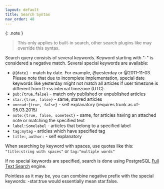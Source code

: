 ```yaml
---
layout: default
title: Search Syntax
nav_order: 48
---
```


{: .note }
> This only applies to built-in search, other search plugins like may override this syntax.

Search query consists of several keywords. Keyword starting with "-" is considered a negative match. Several special keywords are available:

* ``@{date}`` - match by date. For example, @yesterday or @2011-11-03. Please note that due to incomplete implementation, special date keywords like yesterday might not match all articles if user timezone is different from tt-rss internal timezone (UTC).
* ``pub:{true,false}`` - match only published or unpublished articles
* ``star:{true, false}`` - same, starred articles
* ``unread:{true, false}`` - self explanatory (requires trunk as of-05.03.2015)
* ``note:{true, false, sometext}`` - same, for articles having an attached note or matching the specified text
* ``label:Somelabel`` - articles that belong to a specified label
* ``tag:mytag`` - articles which have specified tag
* ``title:``, ``author:`` - self explanatory

When searching by keyword with spaces, use quotes like this: `"title:string with spaces"` or `tag:"multiple words"`

If no special keywords are specified, search is done using PostgreSQL [Full Text Search](https://www.postgresql.org/docs/current/textsearch-intro.html) engine.

Pointless as it may be, you can combine negative prefix with the special keywords: -star:true would essentially mean star:false.
